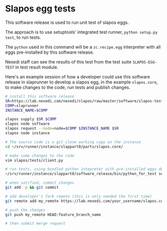 # Slapos egg tests

This software release is used to run unit test of slapos eggs.

The approach is to use setuptools' integrated test runner, `python setup.py test`, to run tests.

The `python` used in this command will be a `zc.recipe.egg` interpreter with
all eggs pre-installed by this software release.

Nexedi staff can see the results of this test from the test suite
`SLAPOS-EGG-TEST` in test result module.


Here's an example session of how a developer could use this software release in
slaprunner to develop a slapos egg, in the example `slapos.core`, to make
changes to the code, run tests and publish changes.

```bash
# install this software release
SR=https://lab.nexedi.com/nexedi/slapos/raw/master/software/slapos-testing/software.cfg 
COMP=slaprunner
INSTANCE_NAME=$COMP

slapos supply $SR $COMP
slapos node software
slapos request --node=node=$COMP $INSTANCE_NAME $SR
slapos node instance

# The source code is a git clone working copy on the instance
cd ~/srv/runner/instance/slappart0/parts/slapos.core/

# make some changes to the code
vim slapos/tests/client.py

# run tests, using bundled python intepreter with pre-installed eggs dependencies
~/srv/runner/instance/slappart0/software_release/bin/python_for_test setup.py build

# when satified, commit changes
git add -p && git commit

# add developer's fork remote (this is only needed the first time)
git remote add my_remote https://lab.nexedi.com/your_username/slapos.core.git/

# push the changes
git push my_remote HEAD:feature_branch_name

# then submit merge request
```
